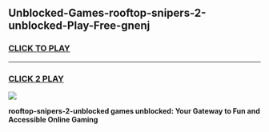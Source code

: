 
## Unblocked-Games-rooftop-snipers-2-unblocked-Play-Free-gnenj
<h3>
<a href="https://premium76.site?title=rooftop-snipers-2-unblocked&ref=19M">CLICK TO PLAY</a></h3>
<hr>

<h3>
<a href="https://premium76.site?title=rooftop-snipers-2-unblocked&ref=19M">CLICK 2 PLAY</a>
  
</h3>

<a href="https://premium76.site?title=rooftop-snipers-2-unblocked&ref=19M"><img src="https://clearcache.store/games.png"></a>


**rooftop-snipers-2-unblocked games unblocked: Your Gateway to Fun and Accessible Online Gaming**
